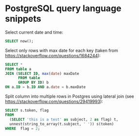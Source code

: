 # PostgreSQL query language snippets
Select current date and time:
```sql
SELECT now();
```
Select only rows with max date for each key (taken from https://stackoverflow.com/questions/1684244):
```sql
SELECT * 
FROM table a 
JOIN (SELECT ID, max(date) maxDate
      FROM table
      GROUP BY ID) b
ON a.ID = b.ID AND a.date = b.maxDate
```
Split column into multiple rows in Postgres using lateral join (see https://stackoverflow.com/questions/29419993):
```sql
SELECT s.token, flag
FROM
  (SELECT 'this is a test' as subject, 2 as flag) t,
  unnest(string_to_array(t.subject, ' ')) s(token)
WHERE  flag = 2;
```
